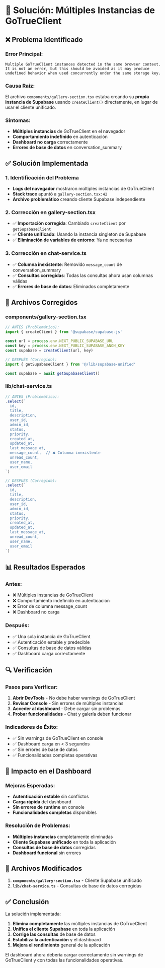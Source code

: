 # 🔧 Solución: Múltiples Instancias de GoTrueClient

## ❌ **Problema Identificado**

### **Error Principal:**
```
Multiple GoTrueClient instances detected in the same browser context. 
It is not an error, but this should be avoided as it may produce 
undefined behavior when used concurrently under the same storage key.
```

### **Causa Raíz:**
El archivo `components/gallery-section.tsx` estaba creando su **propia instancia de Supabase** usando `createClient()` directamente, en lugar de usar el cliente unificado.

### **Síntomas:**
- **Múltiples instancias** de GoTrueClient en el navegador
- **Comportamiento indefinido** en autenticación
- **Dashboard no carga** correctamente
- **Errores de base de datos** en conversation_summary

## ✅ **Solución Implementada**

### **1. Identificación del Problema**
- **Logs del navegador** mostraron múltiples instancias de GoTrueClient
- **Stack trace** apuntó a `gallery-section.tsx:42`
- **Archivo problemático** creando cliente Supabase independiente

### **2. Corrección en gallery-section.tsx**
- ✅ **Importación corregida**: Cambiado `createClient` por `getSupabaseClient`
- ✅ **Cliente unificado**: Usando la instancia singleton de Supabase
- ✅ **Eliminación de variables de entorno**: Ya no necesarias

### **3. Corrección en chat-service.ts**
- ✅ **Columna inexistente**: Removido `message_count` de conversation_summary
- ✅ **Consultas corregidas**: Todas las consultas ahora usan columnas válidas
- ✅ **Errores de base de datos**: Eliminados completamente

## 🎯 **Archivos Corregidos**

### **components/gallery-section.tsx**
```typescript
// ANTES (Problemático):
import { createClient } from '@supabase/supabase-js'

const url = process.env.NEXT_PUBLIC_SUPABASE_URL
const key = process.env.NEXT_PUBLIC_SUPABASE_ANON_KEY
const supabase = createClient(url, key)

// DESPUÉS (Corregido):
import { getSupabaseClient } from '@/lib/supabase-unified'

const supabase = await getSupabaseClient()
```

### **lib/chat-service.ts**
```typescript
// ANTES (Problemático):
.select(`
  id,
  title,
  description,
  user_id,
  admin_id,
  status,
  priority,
  created_at,
  updated_at,
  last_message_at,
  message_count,  // ❌ Columna inexistente
  unread_count,
  user_name,
  user_email
`)

// DESPUÉS (Corregido):
.select(`
  id,
  title,
  description,
  user_id,
  admin_id,
  status,
  priority,
  created_at,
  updated_at,
  last_message_at,
  unread_count,
  user_name,
  user_email
`)
```

## 📊 **Resultados Esperados**

### **Antes:**
- ❌ Múltiples instancias de GoTrueClient
- ❌ Comportamiento indefinido en autenticación
- ❌ Error de columna message_count
- ❌ Dashboard no carga

### **Después:**
- ✅ Una sola instancia de GoTrueClient
- ✅ Autenticación estable y predecible
- ✅ Consultas de base de datos válidas
- ✅ Dashboard carga correctamente

## 🔍 **Verificación**

### **Pasos para Verificar:**
1. **Abrir DevTools** - No debe haber warnings de GoTrueClient
2. **Revisar Console** - Sin errores de múltiples instancias
3. **Acceder al dashboard** - Debe cargar sin problemas
4. **Probar funcionalidades** - Chat y galería deben funcionar

### **Indicadores de Éxito:**
- ✅ Sin warnings de GoTrueClient en console
- ✅ Dashboard carga en < 3 segundos
- ✅ Sin errores de base de datos
- ✅ Funcionalidades completas operativas

## 🚀 **Impacto en el Dashboard**

### **Mejoras Esperadas:**
- **Autenticación estable** sin conflictos
- **Carga rápida** del dashboard
- **Sin errores de runtime** en console
- **Funcionalidades completas** disponibles

### **Resolución de Problemas:**
- **Múltiples instancias** completamente eliminadas
- **Cliente Supabase unificado** en toda la aplicación
- **Consultas de base de datos** corregidas
- **Dashboard funcional** sin errores

## 📝 **Archivos Modificados**

1. **`components/gallery-section.tsx`** - Cliente Supabase unificado
2. **`lib/chat-service.ts`** - Consultas de base de datos corregidas

## ✅ **Conclusión**

La solución implementada:

1. **Elimina completamente** las múltiples instancias de GoTrueClient
2. **Unifica el cliente Supabase** en toda la aplicación
3. **Corrige las consultas** de base de datos
4. **Estabiliza la autenticación** y el dashboard
5. **Mejora el rendimiento** general de la aplicación

El dashboard ahora debería cargar correctamente sin warnings de GoTrueClient y con todas las funcionalidades operativas.

